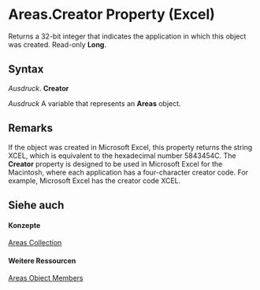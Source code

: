 
# Areas.Creator Property (Excel)

Returns a 32-bit integer that indicates the application in which this object was created. Read-only  **Long**.


## Syntax

 _Ausdruck_. **Creator**

 _Ausdruck_ A variable that represents an **Areas** object.


## Remarks

If the object was created in Microsoft Excel, this property returns the string XCEL, which is equivalent to the hexadecimal number 5843454C. The  **Creator** property is designed to be used in Microsoft Excel for the Macintosh, where each application has a four-character creator code. For example, Microsoft Excel has the creator code XCEL.


## Siehe auch


#### Konzepte


[Areas Collection](43d05ef3-7ae2-2881-dec2-6fec8281f045.md)
#### Weitere Ressourcen


[Areas Object Members](http://msdn.microsoft.com/library/5df53e64-1fe5-66cb-0777-438a80f399cc%28Office.15%29.aspx)